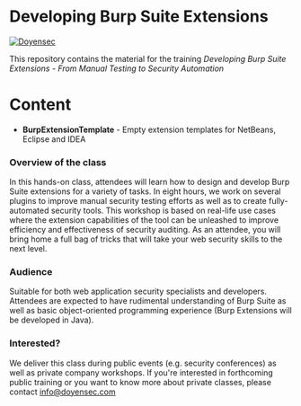 # Developing Burp Suite Extensions

[![Doyensec](https://www.doyensec.com/images/logo.svg)](https://www.doyensec.com/images/logo.svg)

This repository contains the material for the training *Developing Burp Suite Extensions - From Manual Testing to Security Automation*

# Content
  - **BurpExtensionTemplate** - Empty extension templates for NetBeans, Eclipse and IDEA

### Overview of the class
In this hands-on class, attendees will learn how to design and develop Burp Suite extensions for a variety of tasks. In eight hours, we work on several plugins to improve manual security testing efforts as well as to create fully-automated security tools. This workshop is based on real-life use cases where the extension capabilities of the tool can be unleashed to improve efficiency and effectiveness of security auditing. As an attendee, you will bring home a full bag of tricks that will take your web security skills to the next level.
### Audience
Suitable for both web application security specialists and developers. Attendees are expected to have rudimental understanding of Burp Suite as well as basic object-oriented programming experience (Burp Extensions will be developed in Java).
### Interested?
We deliver this class during public events (e.g. security conferences) as well as private company workshops. If you're interested in forthcoming public training or you want to know more about private classes, please contact info@doyensec.com
